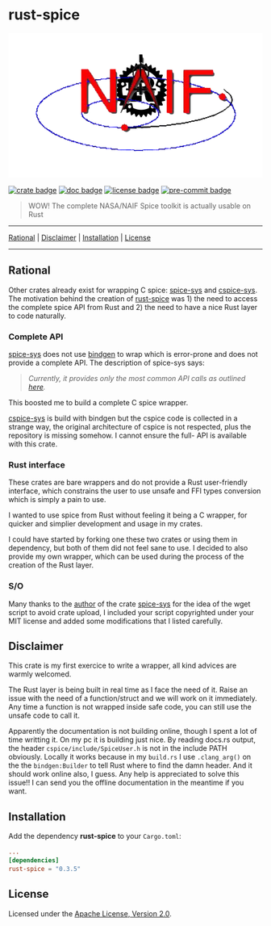 # rust-spice

[![logo image]][crate link]

[![crate badge]][crate link]
[![doc badge]][doc link]
[![license badge]][license link]
[![pre-commit badge]][pre-commit link]

> WOW! The complete NASA/NAIF Spice toolkit is actually usable on Rust

---

[Rational](#rational) |
[Disclaimer](#disclaimer) |
[Installation](#installation) |
[License](#license)

---

## Rational

Other crates already exist for wrapping C spice: [spice-sys][spice-sys link]
and [cspice-sys][cspice-sys link].
The motivation behind the creation of [rust-spice][crate link] was 1) the need
to access the complete spice API from Rust and 2) the need to have a nice Rust
layer to code naturally.

### Complete API

[spice-sys][spice-sys link] does not use [bindgen][bindgen link] to wrap
which is error-prone and does not provide a complete API. The description of
spice-sys says:

> *Currently, it provides only the most common API calls as outlined
[here][cspice most common].*

This boosted me to build a complete C spice wrapper.

[cspice-sys][cspice-sys link] is build with bindgen but the cspice code is
collected in a strange way, the original architecture of cspice is not
respected, plus the repository is missing somehow. I cannot ensure the full-
API is available with this crate.

### Rust interface

These crates are bare wrappers and do not provide a Rust user-friendly interface,
which constrains the user to use unsafe and FFI types conversion which is simply
a pain to use.

I wanted to use spice from Rust without feeling it being a C wrapper, for
quicker and simplier development and usage in my crates.

I could have started by forking one these two crates or using them in dependency,
but both of them did not feel sane to use. I decided to also provide my own
wrapper, which can be used during the process of the creation of the Rust layer.

### S/O

Many thanks to the [author][author spice-sys] of the crate
[spice-sys][spice-sys link] for the idea of the wget script to avoid crate
upload, I included your script copyrighted under your MIT license and added some
modifications that I listed carefully.

## Disclaimer

This crate is my first exercice to write a wrapper, all kind advices are
warmly welcomed.

The Rust layer is being built in real time as I face the need of it. Raise an
issue with the need of a function/struct and we will work on it immediately.
Any time a function is not wrapped inside safe code, you can still use the
unsafe code to call it.

Apparently the documentation is not building online, though I spent a lot of
time writting it. On my pc it is building just nice. By reading docs.rs output,
the header `cspice/include/SpiceUser.h` is not in the include PATH obviously.
Locally it works because in my `build.rs` I use `.clang_arg()` on the the
`bindgen:Builder` to tell Rust where to find the damn header. And it should work
online also, I guess. Any help is appreciated to solve this issue!! I can send
you the offline documentation in the meantime if you want.

## Installation

Add the dependency **rust-spice** to your `Cargo.toml`:

```toml
...
[dependencies]
rust-spice = "0.3.5"
```

## License

Licensed under the [Apache License, Version 2.0][license link].

[repository link]: https://github.com/GregoireHENRY/rust-spice
[logo image]: https://github.com/GregoireHENRY/rust-spice/blob/main/rsc/img/rust-spice-logo.png
[crate link]: https://crates.io/crates/rust-spice
[crate badge]: https://meritbadge.herokuapp.com/rust-spice?style=flat-square
[doc link]: https://docs.rs/rust-spice
[doc badge]: https://docs.rs/rust-spice/badge.svg
[license link]: https://github.com/GregoireHENRY/rust-spice/blob/main/LICENSE
[license badge]: https://img.shields.io/badge/License-Apache%202.0-blue.svg
[pre-commit link]: https://pre-commit.com
[pre-commit badge]: https://img.shields.io/badge/pre--commit-enabled-brightgreen?logo=pre-commit&logoColor=white
[spice-sys link]: https://crates.io/crates/spice-sys
[author spice-sys]: https://github.com/rjpower4
[cspice-sys link]: https://crates.io/crates/cspice-sys
[cspice most common]: https://naif.jpl.nasa.gov/pub/naif/toolkit_docs/C/info/mostused.html
[bindgen link]: https://crates.io/crates/bindgen
